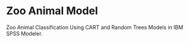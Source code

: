 # Zoo Animal Model


Zoo Animal Classification Using CART and Random Trees Models in IBM SPSS Modeler.

